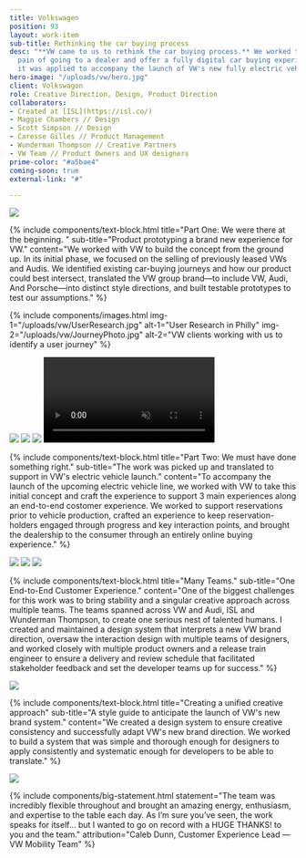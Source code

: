 ```yaml
---
title: Volkswagen
position: 93
layout: work-item
sub-title: Rethinking the car buying process
desc: "**VW came to us to rethink the car buying process.** We worked to ditch the
  pain of going to a dealer and offer a fully digital car buying experience. Later,
  it was applied to accompany the launch of VW's new fully electric vehicles."
hero-image: "/uploads/vw/hero.jpg"
client: Volkswagon
role: Creative Direction, Design, Product Direction
collaborators:
- Created at [ISL](https://isl.co/)
- Maggie Chambers // Design
- Scott Simpson // Design
- Caresse Gilles // Product Management
- Wunderman Thompson // Creative Partners
- VW Team // Product Owners and UX designers
prime-color: "#a5bae4"
coming-soon: true
external-link: "#"

---
```


<img class="padded-image" src="/uploads/vw/MogoHighlight.jpg">

<!-- <video class="inlineVideo" autoplay>
    <source src="/uploads/vw/VW_Master_Prototype-vdp2.mp4" type="video/mp4">
</video> -->

{% include components/text-block.html
    title="Part One: We were there at the beginning.  "
    sub-title="Product prototyping a brand new experience for VW."
    content="We worked with VW to build the concept from the ground up. In its initial phase, we focused on the selling of previously leased VWs and Audis. We identified existing car-buying journeys and how our product could best intersect, translated the VW group brand—to include VW, Audi, And Porsche—into distinct style directions, and built testable prototypes to test our assumptions."
%}

{% include components/images.html
    img-1="/uploads/vw/UserResearch.jpg"
    alt-1="User Research in Philly"
    img-2="/uploads/vw/JourneyPhoto.jpg"
    alt-2="VW clients working with us to identify a user journey"
%}

<img class="padded-image" src="/uploads/vw/Journey.jpg">

<img class="padded-image" src="/uploads/vw/designdirections.jpg">

<img class="fullWidth-image" src="/uploads/vw/comps.jpg">

<video class="inlineVideo" autoplay controls loop muted>
    <source src="/uploads/vw/selectiontrimdown4_dowsized.mp4" type="video/mp4">
</video>


{% include components/text-block.html
    title="Part Two: We must have done something right."
    sub-title="The work was picked up and translated to support in VW's electric vehicle launch."
    content="To accompany the launch of the upcoming electric vehicle line, we worked with VW to take this initial concept and craft the experience to support 3 main experiences along an end-to-end costomer experience. We worked to support reservations prior to vehicle production, crafted an experience to keep reservation-holders engaged through progress and key interaction points, and brought the dealership to the consumer through an entirely online buying experience."
%}

<img class="fullWidth-image" src="/uploads/vw/CW5comps1.jpg">
<img class="fullWidth-image" src="/uploads/vw/CW5comps2.jpg">
<img class="padded-image" src="/uploads/vw/CW5comps3.jpg">

{% include components/text-block.html
    title="Many Teams."
    sub-title="One End-to-End Customer Experience."
    content="One of the biggest challenges for this work was to bring stability and a singular creative approach across multiple teams. The teams spanned across VW and Audi, ISL and Wunderman Thompson, to create one serious nest of talented humans. I created and maintained a design system that interprets a new VW brand direction, oversaw the interaction design with multiple teams of designers, and worked closely with multiple product owners and a release train engineer to ensure a delivery and review schedule that facilitated stakeholder feedback and set the developer teams up for success."
%}

<img class="padded-image" src="/uploads/vw/flow.jpg">

{% include components/text-block.html
    title="Creating a unified creative approach"
    sub-title="A style guide to anticipate the launch of VW's new brand system."
    content="We created a design system to ensure creative consistency and  successfully adapt VW's new brand direction. We worked to build a system that was simple and thorough enough for designers to apply consistently and systematic enough for developers to be able to translate."
%}

<img class="padded-image" src="/uploads/vw/designsystem.jpg">

{% include components/big-statement.html
    statement="The team was incredibly flexible throughout and brought an amazing energy, enthusiasm, and expertise to the table each day. As I’m sure you’ve seen, the work speaks for itself… but I wanted to go on record with a HUGE THANKS! to you and the team."
    attribution="Caleb Dunn, Customer Experience Lead — VW Mobility Team"
%}

<!-- {% include components/pwProtect.html %} -->
